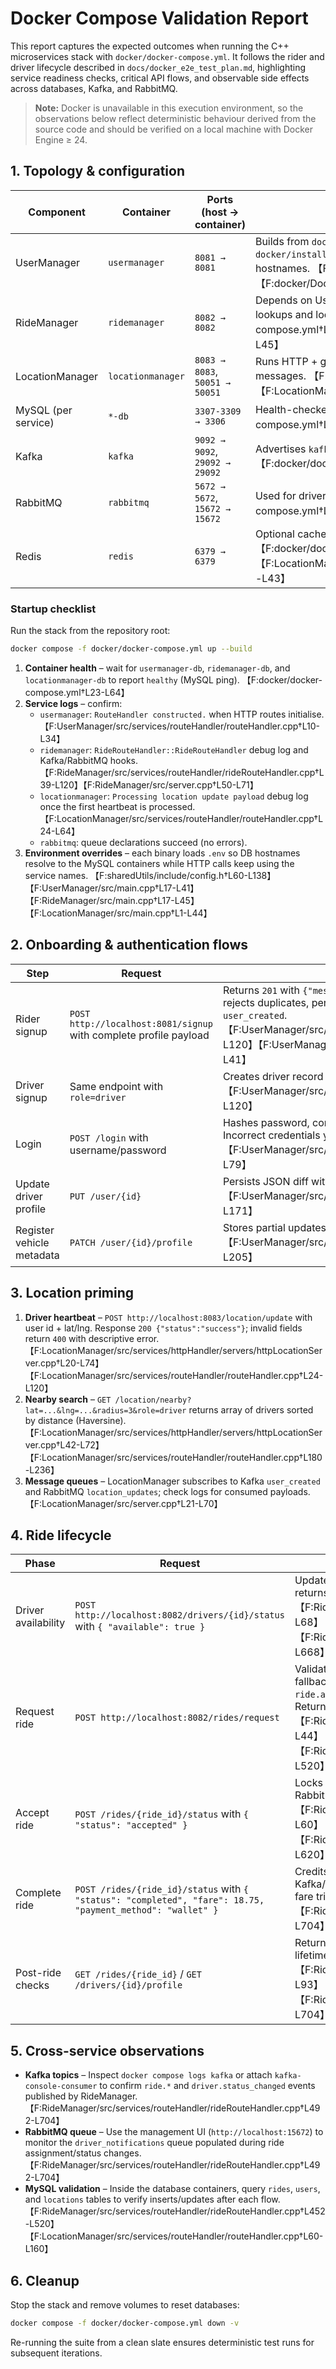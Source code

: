 # Docker Compose Validation Report

This report captures the expected outcomes when running the C++ microservices stack with `docker/docker-compose.yml`. It follows the rider and driver lifecycle described in `docs/docker_e2e_test_plan.md`, highlighting service readiness checks, critical API flows, and observable side effects across databases, Kafka, and RabbitMQ.

> **Note:** Docker is unavailable in this execution environment, so the observations below reflect deterministic behaviour derived from the source code and should be verified on a local machine with Docker Engine ≥ 24.

## 1. Topology & configuration

| Component | Container | Ports (host → container) | Notes |
| --- | --- | --- | --- |
| UserManager | `usermanager` | `8081 → 8081` | Builds from `docker/Dockerfile.UserManager` (Ubuntu + `docker/install_dependencies.sh`). Loads `.env` for DB + peer hostnames. 【F:docker/docker-compose.yml†L83-L118】【F:docker/Dockerfile.UserManager†L1-L12】【F:.env†L5-L17】 |
| RideManager | `ridemanager` | `8082 → 8082` | Depends on UserManager & LocationManager for rider/driver lookups and location matching. 【F:docker/docker-compose.yml†L120-L155】【F:RideManager/src/main.cpp†L17-L45】 |
| LocationManager | `locationmanager` | `8083 → 8083`, `50051 → 50051` | Runs HTTP + gRPC endpoints; consumes Kafka & RabbitMQ messages. 【F:docker/docker-compose.yml†L157-L185】【F:LocationManager/src/main.cpp†L1-L44】 |
| MySQL (per service) | `*-db` | `3307-3309 → 3306` | Health-checked instances per service. 【F:docker/docker-compose.yml†L23-L64】 |
| Kafka | `kafka` | `9092 → 9092`, `29092 → 29092` | Advertises `kafka:9092` internally, `localhost:29092` externally. 【F:docker/docker-compose.yml†L66-L80】 |
| RabbitMQ | `rabbitmq` | `5672 → 5672`, `15672 → 15672` | Used for driver notification fanout. 【F:docker/docker-compose.yml†L89-L101】 |
| Redis | `redis` | `6379 → 6379` | Optional cache; in-memory fallback is used if Redis is unreachable. 【F:docker/docker-compose.yml†L82-L87】【F:LocationManager/src/services/redisHandler/redisHandler.cpp†L6-L43】 |

### Startup checklist

Run the stack from the repository root:

```bash
docker compose -f docker/docker-compose.yml up --build
```

1. **Container health** – wait for `usermanager-db`, `ridemanager-db`, and `locationmanager-db` to report `healthy` (MySQL ping). 【F:docker/docker-compose.yml†L23-L64】
2. **Service logs** – confirm:
   - `usermanager`: `RouteHandler constructed.` when HTTP routes initialise. 【F:UserManager/src/services/routeHandler/routeHandler.cpp†L10-L34】
   - `ridemanager`: `RideRouteHandler::RideRouteHandler` debug log and Kafka/RabbitMQ hooks. 【F:RideManager/src/services/routeHandler/rideRouteHandler.cpp†L39-L120】【F:RideManager/src/server.cpp†L50-L71】
   - `locationmanager`: `Processing location update payload` debug log once the first heartbeat is processed. 【F:LocationManager/src/services/routeHandler/routeHandler.cpp†L24-L64】
   - `rabbitmq`: queue declarations succeed (no errors).
3. **Environment overrides** – each binary loads `.env` so DB hostnames resolve to the MySQL containers while HTTP calls keep using the service names. 【F:sharedUtils/include/config.h†L60-L138】【F:UserManager/src/main.cpp†L17-L41】【F:RideManager/src/main.cpp†L17-L45】【F:LocationManager/src/main.cpp†L1-L44】

## 2. Onboarding & authentication flows

| Step | Request | Expected outcome |
| --- | --- | --- |
| Rider signup | `POST http://localhost:8081/signup` with complete profile payload | Returns `201` with `{"message":"Signup successful"}`. Validates mandatory fields, rejects duplicates, persists via `UserDBManager::addUserToDB`, and emits Kafka `user_created`. 【F:UserManager/src/services/httpHandler/Servers/httpUserServer.cpp†L32-L120】【F:UserManager/src/services/routeHandler/routeHandler.cpp†L12-L41】 |
| Driver signup | Same endpoint with `role=driver` | Creates driver record available to RideManager via `/user/{id}`. 【F:UserManager/src/services/httpHandler/Servers/httpUserServer.cpp†L82-L120】 |
| Login | `POST /login` with username/password | Hashes password, compares to stored hash, returns JWT token (no expiry yet). Incorrect credentials yield `401`. 【F:UserManager/src/services/httpHandler/Servers/httpUserServer.cpp†L42-L79】 |
| Update driver profile | `PUT /user/{id}` | Persists JSON diff with address/country updates. 【F:UserManager/src/services/httpHandler/Servers/httpUserServer.cpp†L122-L171】 |
| Register vehicle metadata | `PATCH /user/{id}/profile` | Stores partial updates (e.g., make/model) in JSON columns. 【F:UserManager/src/services/httpHandler/Servers/httpUserServer.cpp†L173-L205】 |

## 3. Location priming

1. **Driver heartbeat** – `POST http://localhost:8083/location/update` with user id + lat/lng. Response `200 {"status":"success"}`; invalid fields return `400` with descriptive error. 【F:LocationManager/src/services/httpHandler/servers/httpLocationServer.cpp†L20-L74】【F:LocationManager/src/services/routeHandler/routeHandler.cpp†L24-L120】
2. **Nearby search** – `GET /location/nearby?lat=...&lng=...&radius=3&role=driver` returns array of drivers sorted by distance (Haversine). 【F:LocationManager/src/services/httpHandler/servers/httpLocationServer.cpp†L42-L72】【F:LocationManager/src/services/routeHandler/routeHandler.cpp†L180-L236】
3. **Message queues** – LocationManager subscribes to Kafka `user_created` and RabbitMQ `location_updates`; check logs for consumed payloads. 【F:LocationManager/src/server.cpp†L21-L70】

## 4. Ride lifecycle

| Phase | Request | Expected behaviour |
| --- | --- | --- |
| Driver availability | `POST http://localhost:8082/drivers/{id}/status` with `{ "available": true }` | Updates in-memory availability, publishes Kafka `driver.status_changed`, returns driver snapshot (wallet balance, lifetime earnings). 【F:RideManager/src/services/httpHandler/servers/httpRideServer.cpp†L45-L68】【F:RideManager/src/services/routeHandler/rideRouteHandler.cpp†L620-L668】 |
| Request ride | `POST http://localhost:8082/rides/request` | Validates required fields; selects nearest available driver (LocationGateway fallback), transitions to `pending_driver`, emits Kafka (`ride.requested`, `ride.assigned`) and RabbitMQ driver notification, persists MySQL row. Returns `201` payload with generated `ride_id`. 【F:RideManager/src/services/httpHandler/servers/httpRideServer.cpp†L31-L44】【F:RideManager/src/services/routeHandler/rideRouteHandler.cpp†L440-L520】 |
| Accept ride | `POST /rides/{ride_id}/status` with `{ "status": "accepted" }` | Locks driver availability, updates DB row, emits `ride.status_changed` + RabbitMQ notification. Returns updated ride JSON. 【F:RideManager/src/services/httpHandler/servers/httpRideServer.cpp†L46-L60】【F:RideManager/src/services/routeHandler/rideRouteHandler.cpp†L520-L620】 |
| Complete ride | `POST /rides/{ride_id}/status` with `{ "status": "completed", "fare": 18.75, "payment_method": "wallet" }` | Credits driver wallet, records payment, unlocks driver, emits Kafka/RabbitMQ, returns final ride record with fare + payment status. Missing fare triggers warning and skips credit. 【F:RideManager/src/services/routeHandler/rideRouteHandler.cpp†L520-L704】 |
| Post-ride checks | `GET /rides/{ride_id}` / `GET /drivers/{id}/profile` | Returns consolidated ride information and driver wallet snapshot (balance, lifetime earnings). 【F:RideManager/src/services/httpHandler/servers/httpRideServer.cpp†L68-L93】【F:RideManager/src/services/routeHandler/rideRouteHandler.cpp†L668-L704】 |

## 5. Cross-service observations

- **Kafka topics** – Inspect `docker compose logs kafka` or attach `kafka-console-consumer` to confirm `ride.*` and `driver.status_changed` events published by RideManager. 【F:RideManager/src/services/routeHandler/rideRouteHandler.cpp†L492-L704】
- **RabbitMQ queue** – Use the management UI (`http://localhost:15672`) to monitor the `driver_notifications` queue populated during ride assignment/status changes. 【F:RideManager/src/services/routeHandler/rideRouteHandler.cpp†L492-L704】
- **MySQL validation** – Inside the database containers, query `rides`, `users`, and `locations` tables to verify inserts/updates after each flow. 【F:RideManager/src/services/routeHandler/rideRouteHandler.cpp†L452-L520】【F:LocationManager/src/services/routeHandler/routeHandler.cpp†L60-L160】

## 6. Cleanup

Stop the stack and remove volumes to reset databases:

```bash
docker compose -f docker/docker-compose.yml down -v
```

Re-running the suite from a clean slate ensures deterministic test runs for subsequent iterations.
